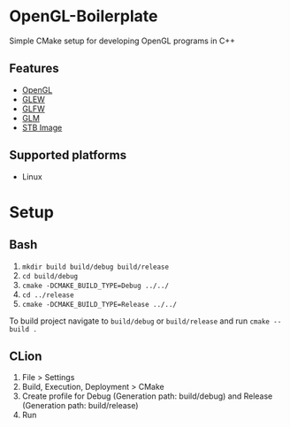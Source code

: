 # OpenGL-Boilerplate
Simple CMake setup for developing OpenGL programs in C++

## Features

- [OpenGL](https://www.khronos.org/opengl/wiki/Getting_Started)
- [GLEW](http://glew.sourceforge.net/)
- [GLFW](https://www.glfw.org/)
- [GLM](https://glm.g-truc.net/0.9.9/index.html)
- [STB Image](https://github.com/nothings/stb/blob/master/stb_image.h)

## Supported platforms

- Linux

# Setup
## Bash
1. `mkdir build build/debug build/release`
2. `cd build/debug`
3. `cmake -DCMAKE_BUILD_TYPE=Debug ../../`
4. `cd ../release`
5. `cmake -DCMAKE_BUILD_TYPE=Release ../../`

To build project navigate to `build/debug` or `build/release` and run `cmake --build .`

## CLion
1. File > Settings
2. Build, Execution, Deployment > CMake
3. Create profile for Debug (Generation path: build/debug) and Release (Generation path: build/release)
4. Run